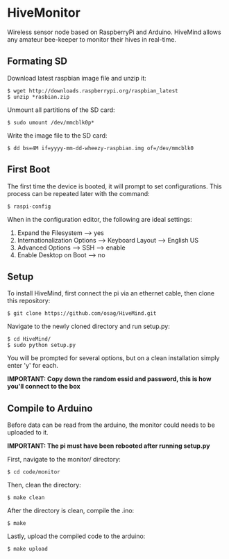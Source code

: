 # HiveMonitor
Wireless sensor node based on RaspberryPi and Arduino.
HiveMind allows any amateur bee-keeper to monitor their hives in real-time.

## Formating SD
Download latest raspbian image file and unzip it:

    $ wget http://downloads.raspberrypi.org/raspbian_latest
    $ unzip *rasbian.zip
    
Unmount all partitions of the SD card:

    $ sudo umount /dev/mmcblk0p*
    
Write the image file to the SD card:

    $ dd bs=4M if=yyyy-mm-dd-wheezy-raspbian.img of=/dev/mmcblk0

## First Boot
The first time the device is booted, it will prompt to set configurations.
This process can be repeated later with the command:

    $ raspi-config
    
When in the configuration editor, the following are ideal settings:

1. Expand the Filesystem --> yes
2. Internationalization Options --> Keyboard Layout --> English US
3. Advanced Options --> SSH --> enable
4. Enable Desktop on Boot --> no

## Setup
To install HiveMind, first connect the pi via an ethernet cable, then clone this repository:

    $ git clone https://github.com/osag/HiveMind.git

Navigate to the newly cloned directory and run setup.py:

    $ cd HiveMind/
    $ sudo python setup.py

You will be prompted for several options, but on a clean installation simply enter 'y' for each.

**IMPORTANT: Copy down the random essid and password, this is how you'll connect to the box**

## Compile to Arduino
Before data can be read from the arduino, the monitor could needs to be uploaded to it.

**IMPORTANT: The pi must have been rebooted after running setup.py**

First, navigate to the monitor/ directory:

    $ cd code/monitor

Then, clean the directory:

    $ make clean
    
After the directory is clean, compile the .ino:

    $ make
    
Lastly, upload the compiled code to the arduino:

    $ make upload




    
    

